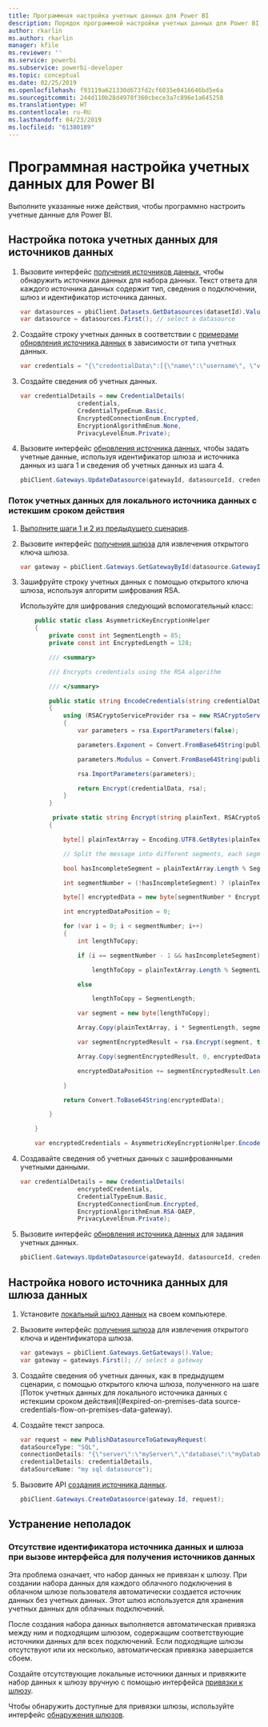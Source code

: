 ```yaml
---
title: Программная настройка учетных данных для Power BI
description: Порядок программной настройки учетных данных для Power BI в целях автоматизации
author: rkarlin
ms.author: rkarlin
manager: kfile
ms.reviewer: ''
ms.service: powerbi
ms.subservice: powerbi-developer
ms.topic: conceptual
ms.date: 02/25/2019
ms.openlocfilehash: f93119a621330d673fd2cf6035e0416646bd5e6a
ms.sourcegitcommit: 244d110b28d4978f360cbece3a7c896e1a645258
ms.translationtype: HT
ms.contentlocale: ru-RU
ms.lasthandoff: 04/23/2019
ms.locfileid: "61380189"
---
```

# <a name="configure-credentials-programmatically-for-power-bi"></a>Программная настройка учетных данных для Power BI

Выполните указанные ниже действия, чтобы программно настроить учетные данные для Power BI.

## <a name="configure-a-credential-flow-for-data-sources"></a>Настройка потока учетных данных для источников данных

1. Вызовите интерфейс [получения источников данных](https://docs.microsoft.com/rest/api/power-bi/datasets/getdatasourcesingroup), чтобы обнаружить источники данных для набора данных. Текст ответа для каждого источника данных содержит тип, сведения о подключении, шлюз и идентификатор источника данных.

    ```csharp
    var datasources = pbiClient.Datasets.GetDatasources(datasetId).Value;
    var datasource = datasources.First(); // select a datasource
    ```

2. Создайте строку учетных данных в соответствии с [примерами обновления источника данных](https://docs.microsoft.com/rest/api/power-bi/gateways/updatedatasource) в зависимости от типа учетных данных.

    ```csharp
    var credentials = "{\"credentialData\":[{\"name\":\"username\", \"value\":\"john\"},{\"name\":\"password\", \"value\":\"*****\"}]}";
    ```

3. Создайте сведения об учетных данных.

    ```csharp
    var credentialDetails = new CredentialDetails(
                    credentials,
                    CredentialTypeEnum.Basic,
                    EncryptedConnectionEnum.Encrypted,
                    EncryptionAlgorithmEnum.None,
                    PrivacyLevelEnum.Private);
    ```

4. Вызовите интерфейс [обновления источника данных](https://docs.microsoft.com/rest/api/power-bi/gateways/updatedatasource), чтобы задать учетные данные, используя идентификатор шлюза и источника данных из шага 1 и сведения об учетных данных из шага 4.

    ```csharp
    pbiClient.Gateways.UpdateDatasource(gatewayId, datasourceId, credentialDetails);
    ```

### <a name="expired-on-premises-data-source-credentials-flow"></a>Поток учетных данных для локального источника данных с истекшим сроком действия

1. [Выполните шаги 1 и 2 из предыдущего сценария](#configure-a-credential-flow-for-data-sources).

2. Вызовите интерфейс [получения шлюза](https://docs.microsoft.com/rest/api/power-bi/gateways/getgateways) для извлечения открытого ключа шлюза.

    ```csharp
    var gateway = pbiClient.Gateways.GetGatewayById(datasource.GatewayId);
    ```

3. Зашифруйте строку учетных данных с помощью открытого ключа шлюза, используя алгоритм шифрования RSA.

    Используйте для шифрования следующий вспомогательный класс:

    ```csharp
        public static class AsymmetricKeyEncryptionHelper
        {
            private const int SegmentLength = 85;
            private const int EncryptedLength = 128;

            /// <summary>

            /// Encrypts credentials using the RSA algorithm

            /// </summary>

            public static string EncodeCredentials(string credentialData, string publicKeyExponent, string publicKeyModulus)
            {
                using (RSACryptoServiceProvider rsa = new RSACryptoServiceProvider(EncryptedLength * 8))
                {
                    var parameters = rsa.ExportParameters(false);

                    parameters.Exponent = Convert.FromBase64String(publicKeyExponent);

                    parameters.Modulus = Convert.FromBase64String(publicKeyModulus);

                    rsa.ImportParameters(parameters);

                    return Encrypt(credentialData, rsa);
                }
            }

             private static string Encrypt(string plainText, RSACryptoServiceProvider rsa)
            {

                byte[] plainTextArray = Encoding.UTF8.GetBytes(plainText);

                // Split the message into different segments, each segment's length is 85. So, the result may be 85,85,85,20. 

                bool hasIncompleteSegment = plainTextArray.Length % SegmentLength != 0; 

                int segmentNumber = (!hasIncompleteSegment) ? (plainTextArray.Length / SegmentLength) : ((plainTextArray.Length SegmentLength) + 1);

                byte[] encryptedData = new byte[segmentNumber * EncryptedLength];

                int encryptedDataPosition = 0;

                for (var i = 0; i < segmentNumber; i++)
                {
                    int lengthToCopy;

                    if (i == segmentNumber - 1 && hasIncompleteSegment)

                        lengthToCopy = plainTextArray.Length % SegmentLength;

                    else

                        lengthToCopy = SegmentLength;

                    var segment = new byte[lengthToCopy];

                    Array.Copy(plainTextArray, i * SegmentLength, segment, 0, lengthToCopy);

                    var segmentEncryptedResult = rsa.Encrypt(segment, true);

                    Array.Copy(segmentEncryptedResult, 0, encryptedData, encryptedDataPosition, segmentEncryptedResult.Length);

                    encryptedDataPosition += segmentEncryptedResult.Length;

                }

                return Convert.ToBase64String(encryptedData);

            }

        }

        var encryptedCredentials = AsymmetricKeyEncryptionHelper.EncodeCredentials(credentials);
    ```

4. Создавайте сведения об учетных данных с зашифрованными учетными данными.

    ```csharp
    var credentialDetails = new CredentialDetails(
                    encryptedCredentials,
                    CredentialTypeEnum.Basic,
                    EncryptedConnectionEnum.Encrypted,
                    EncryptionAlgorithmEnum.RSA-OAEP,
                    PrivacyLevelEnum.Private);
    ```

5. Вызовите интерфейс [обновления источника данных](https://docs.microsoft.com/rest/api/power-bi/gateways/updatedatasource) для задания учетных данных.

    ```csharp
    pbiClient.Gateways.UpdateDatasource(gatewayId, datasourceId, credentialDetails);
    ```

## <a name="configure-a-new-data-source-for-a-data-gateway"></a>Настройка нового источника данных для шлюза данных

1. Установите [локальный шлюз данных](https://powerbi.microsoft.com/gateway/) на своем компьютере.

2. Вызовите интерфейс [получения шлюза](https://docs.microsoft.com/rest/api/power-bi/gateways/getgateways) для извлечения открытого ключа и идентификатора шлюза.

    ```csharp
    var gateways = pbiClient.Gateways.GetGateways().Value;
    var gateway = gateways.First(); // select a gateway
    ```

3. Создайте сведения об учетных данных, как в предыдущем сценарии, с помощью открытого ключа шлюза, полученного на шаге [Поток учетных данных для локального источника данных с истекшим сроком действия](#expired-on-premises-data source-credentials-flow-on-premises-data-gateway).

4. Создайте текст запроса.

    ```csharp
    var request = new PublishDatasourceToGatewayRequest(
    dataSourceType: "SQL",
    connectionDetails: "{\"server\":\"myServer\",\"database\":\"myDatabase\"}",
    credentialDetails: credentialDetails,
    dataSourceName: "my sql datasource");
    ```

5. Вызовите API [создания источника данных](https://docs.microsoft.com/rest/api/power-bi/gateways/createdatasource).

    ```csharp
    pbiClient.Gateways.CreateDatasource(gateway.Id, request);
    ```

## <a name="troubleshooting"></a>Устранение неполадок

### <a name="no-gateway-and-data-source-id-found-when-calling-get-data-sources"></a>Отсутствие идентификатора источника данных и шлюза при вызове интерфейса для получения источников данных

Эта проблема означает, что набор данных не привязан к шлюзу. При создании набора данных для каждого облачного подключения в облачном шлюзе пользователя автоматически создается источник данных без учетных данных. Этот шлюз используется для хранения учетных данных для облачных подключений.

После создания набора данных выполняется автоматическая привязка между ним и подходящим шлюзом, содержащим соответствующие источники данных для всех подключений. Если подходящие шлюзы отсутствуют или их несколько, автоматическая привязка завершается сбоем.

Создайте отсутствующие локальные источники данных и привяжите набор данных к шлюзу вручную с помощью интерфейса [привязки к шлюзу](https://docs.microsoft.com/rest/api/power-bi/datasets/bindtogateway).

Чтобы обнаружить доступные для привязки шлюзы, используйте интерфейс [обнаружения шлюзов](https://docs.microsoft.com/rest/api/power-bi/datasets/discovergateways).
